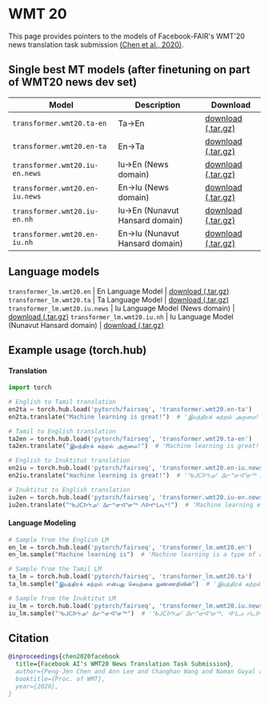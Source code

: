 # WMT 20

This page provides pointers to the models of Facebook-FAIR's WMT'20 news translation task submission [(Chen et al., 2020)](https://arxiv.org/abs/2011.08298).

## Single best MT models (after finetuning on part of WMT20 news dev set)

Model | Description | Download
---|---|---
`transformer.wmt20.ta-en` | Ta->En | [download (.tar.gz)](https://dl.fbaipublicfiles.com/fairseq/models/wmt20.ta-en.single.tar.gz)
`transformer.wmt20.en-ta` | En->Ta | [download (.tar.gz)](https://dl.fbaipublicfiles.com/fairseq/models/wmt20.en-ta.single.tar.gz)
`transformer.wmt20.iu-en.news` | Iu->En (News domain) | [download (.tar.gz)](https://dl.fbaipublicfiles.com/fairseq/models/wmt20.iu-en.news.single.tar.gz)
`transformer.wmt20.en-iu.news` | En->Iu (News domain) | [download (.tar.gz)](https://dl.fbaipublicfiles.com/fairseq/models/wmt20.en-iu.news.single.tar.gz)
`transformer.wmt20.iu-en.nh` | Iu->En (Nunavut Hansard domain) | [download (.tar.gz)](https://dl.fbaipublicfiles.com/fairseq/models/wmt20.iu-en.nh.single.tar.gz)
`transformer.wmt20.en-iu.nh` | En->Iu (Nunavut Hansard domain) | [download (.tar.gz)](https://dl.fbaipublicfiles.com/fairseq/models/wmt20.en-iu.nh.single.tar.gz)

## Language models
`transformer_lm.wmt20.en` | En Language Model | [download (.tar.gz)](https://dl.fbaipublicfiles.com/fairseq/models/wmt20.en.tar.gz)
`transformer_lm.wmt20.ta` | Ta Language Model | [download (.tar.gz)](https://dl.fbaipublicfiles.com/fairseq/models/wmt20.ta.tar.gz)
`transformer_lm.wmt20.iu.news` | Iu Language Model (News domain) | [download (.tar.gz)](https://dl.fbaipublicfiles.com/fairseq/models/wmt20.iu.news.tar.gz)
`transformer_lm.wmt20.iu.nh` | Iu Language Model (Nunavut Hansard domain) | [download (.tar.gz)](https://dl.fbaipublicfiles.com/fairseq/models/wmt20.iu.nh.tar.gz)

## Example usage (torch.hub)

#### Translation

```python
import torch

# English to Tamil translation
en2ta = torch.hub.load('pytorch/fairseq', 'transformer.wmt20.en-ta')
en2ta.translate("Machine learning is great!")  # 'இயந்திரக் கற்றல் அருமை!'

# Tamil to English translation
ta2en = torch.hub.load('pytorch/fairseq', 'transformer.wmt20.ta-en')
ta2en.translate("இயந்திரக் கற்றல் அருமை!")  # 'Machine learning is great!'

# English to Inuktitut translation
en2iu = torch.hub.load('pytorch/fairseq', 'transformer.wmt20.en-iu.news')
en2iu.translate("machine learning is great!")  # 'ᖃᒧᑕᐅᔭᓄᑦ ᐃᓕᓐᓂᐊᕐᓂᖅ ᐱᐅᔪᒻᒪᕆᒃ!'

# Inuktitut to English translation
iu2en = torch.hub.load('pytorch/fairseq', 'transformer.wmt20.iu-en.news')
iu2en.translate("ᖃᒧᑕᐅᔭᓄᑦ ᐃᓕᓐᓂᐊᕐᓂᖅ ᐱᐅᔪᒻᒪᕆᒃ!")  # 'Machine learning excellence!'
```

#### Language Modeling

```python
# Sample from the English LM
en_lm = torch.hub.load('pytorch/fairseq', 'transformer_lm.wmt20.en')
en_lm.sample("Machine learning is")  # 'Machine learning is a type of artificial intelligence that uses machine learning to learn from data and make predictions.'

# Sample from the Tamil LM
ta_lm = torch.hub.load('pytorch/fairseq', 'transformer_lm.wmt20.ta')
ta_lm.sample("இயந்திரக் கற்றல் என்பது செயற்கை நுண்ணறிவின்")  # 'இயந்திரக் கற்றல் என்பது செயற்கை நுண்ணறிவின் ஒரு பகுதியாகும்.'

# Sample from the Inuktitut LM
iu_lm = torch.hub.load('pytorch/fairseq', 'transformer_lm.wmt20.iu.news')
iu_lm.sample("ᖃᒧᑕᐅᔭᓄᑦ ᐃᓕᓐᓂᐊᕐᓂᖅ")  # 'ᖃᒧᑕᐅᔭᓄᑦ ᐃᓕᓐᓂᐊᕐᓂᖅ, ᐊᒻᒪᓗ ᓯᓚᐅᑉ ᐊᓯᙳᖅᐸᓪᓕᐊᓂᖓᓄᑦ ᖃᓄᐃᓕᐅᕈᑎᒃᓴᑦ, ᐃᓚᖃᖅᖢᑎᒃ ᐅᑯᓂᖓ:'
```

## Citation
```bibtex
@inproceedings{chen2020facebook
  title={Facebook AI's WMT20 News Translation Task Submission},
  author={Peng-Jen Chen and Ann Lee and Changhan Wang and Naman Goyal and Angela Fan and Mary Williamson and Jiatao Gu},
  booktitle={Proc. of WMT},
  year={2020},
}
```

